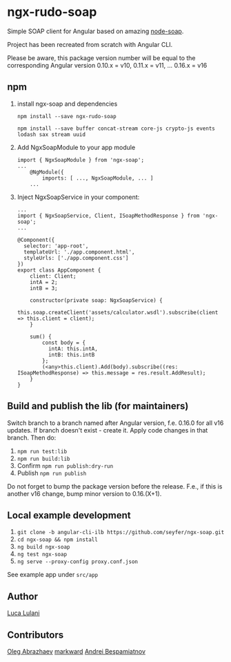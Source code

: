 # ngx-rudo-soap


Simple SOAP client for Angular based on amazing [node-soap](https://github.com/vpulim/node-soap).

Project has been recreated from scratch with Angular CLI.

Please be aware, this package version number will be equal to the corresponding Angular version
0.10.x = v10, 0.11.x = v11, ... 0.16.x = v16

## npm

1. install ngx-soap and dependencies

    `npm install --save ngx-rudo-soap`

    `npm install --save buffer concat-stream core-js crypto-js events lodash sax stream uuid`

2. Add NgxSoapModule to your app module

    ```
    import { NgxSoapModule } from 'ngx-soap';
    ...
        @NgModule({
            imports: [ ..., NgxSoapModule, ... ]
        ...
    ```
    
3. Inject NgxSoapService in your component:

    ```
    ...
    import { NgxSoapService, Client, ISoapMethodResponse } from 'ngx-soap';
    ...
    
    @Component({
      selector: 'app-root',
      templateUrl: './app.component.html',
      styleUrls: ['./app.component.css']
    })
    export class AppComponent {
        client: Client;
        intA = 2;
        intB = 3;
        
        constructor(private soap: NgxSoapService) {
            this.soap.createClient('assets/calculator.wsdl').subscribe(client => this.client = client);
        }
        
        sum() {
            const body = {
              intA: this.intA,
              intB: this.intB
            };
            (<any>this.client).Add(body).subscribe((res: ISoapMethodResponse) => this.message = res.result.AddResult);
        }
    }
    ```

## Build and publish the lib (for maintainers)

Switch branch to a branch named after Angular version, f.e. 0.16.0 for all v16 updates.
If branch doesn't exist - create it. Apply code changes in that branch.
Then do:

1. `npm run test:lib`
2. `npm run build:lib`
3. Confirm `npm run publish:dry-run`
4. Publish `npm run publish`

Do not forget to bump the package version before the release. 
F.e., if this is another v16 change, bump minor version to 0.16.(X+1).

## Local example development 

1. `git clone -b angular-cli-ilb https://github.com/seyfer/ngx-soap.git`
2. `cd ngx-soap && npm install`
3. `ng build ngx-soap`
4. `ng test ngx-soap`
5. `ng serve --proxy-config proxy.conf.json`

See example app under `src/app`

## Author
[Luca Lulani](https://github.com/lula)

## Contributors
[Oleg Abrazhaev](https://github.com/seyfer)
[markward](https://github.com/marcward)
[Andrei Bespamiatnov](https://github.com/AndreyBespamyatnov)
